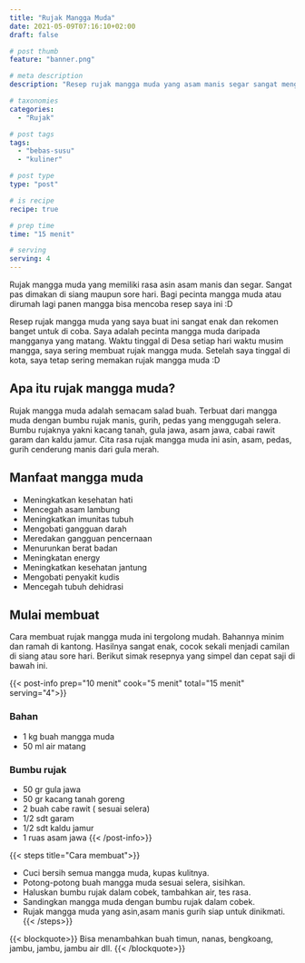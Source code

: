 ```yaml
---
title: "Rujak Mangga Muda"
date: 2021-05-09T07:16:10+02:00
draft: false

# post thumb
feature: "banner.png"

# meta description
description: "Resep rujak mangga muda yang asam manis segar sangat menggugah selera. Masakan rumahan ini mudah untuk dibuat."

# taxonomies
categories:
  - "Rujak"

# post tags
tags:
  - "bebas-susu"
  - "kuliner"

# post type
type: "post"

# is recipe
recipe: true

# prep time
time: "15 menit"

# serving
serving: 4
---
```

Rujak mangga muda yang memiliki rasa asin asam manis dan segar. Sangat pas dimakan di siang maupun sore hari. Bagi pecinta mangga muda atau dirumah lagi panen mangga bisa mencoba resep saya ini :D

Resep rujak mangga muda yang saya buat ini sangat enak dan rekomen banget untuk di coba. Saya adalah pecinta mangga muda daripada mangganya yang matang. Waktu tinggal di Desa setiap hari waktu musim mangga, saya sering membuat rujak mangga muda. Setelah saya tinggal di kota, saya tetap sering memakan rujak mangga muda :D

## Apa itu rujak mangga muda?

Rujak mangga muda adalah semacam salad buah. Terbuat dari mangga muda dengan bumbu rujak manis, gurih, pedas yang menggugah selera. Bumbu rujaknya yakni kacang tanah, gula jawa, asam jawa, cabai rawit garam dan kaldu jamur. Cita rasa rujak mangga muda ini asin, asam, pedas, gurih cenderung manis dari gula merah.

## Manfaat mangga muda

-   Meningkatkan kesehatan hati
-   Mencegah asam lambung
-   Meningkatkan imunitas tubuh
-   Mengobati gangguan darah
-   Meredakan gangguan pencernaan
-   Menurunkan berat badan
-   Meningkatan energy
-   Meningkatkan kesehatan jantung
-   Mengobati penyakit kudis
-   Mencegah tubuh dehidrasi

## Mulai membuat

Cara membuat rujak mangga muda ini tergolong mudah. Bahannya minim dan ramah di kantong. Hasilnya sangat enak, cocok sekali menjadi camilan di siang atau sore hari. Berikut simak resepnya yang simpel dan cepat saji di bawah ini.

{{< post-info prep="10 menit" cook="5 menit" total="15 menit" serving="4">}}

### Bahan

-   1 kg buah mangga muda
-   50 ml air matang

### Bumbu rujak

-   50 gr gula jawa
-   50 gr kacang tanah goreng
-   2 buah cabe rawit ( sesuai selera)
-   1/2 sdt garam
-   1/2 sdt kaldu jamur
-   1 ruas asam jawa
{{< /post-info>}}

{{< steps title="Cara membuat">}}
- Cuci bersih semua mangga muda, kupas kulitnya.
- Potong-potong buah mangga muda sesuai selera, sisihkan.
- Haluskan bumbu rujak dalam cobek, tambahkan  air, tes rasa.
- Sandingkan mangga muda dengan bumbu rujak dalam cobek.
- Rujak mangga muda yang asin,asam manis gurih siap untuk dinikmati.
{{< /steps>}}

{{< blockquote>}}
Bisa menambahkan buah timun, nanas, bengkoang, jambu, jambu, jambu air dll.
{{< /blockquote>}}